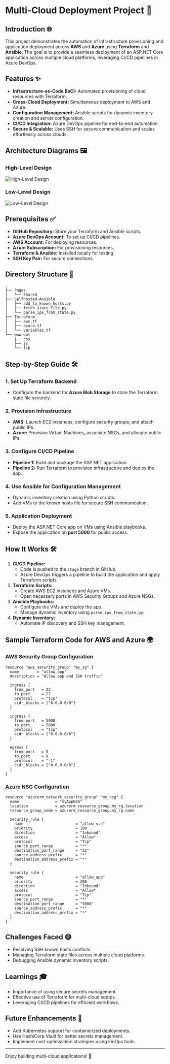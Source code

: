 # Multi-Cloud Deployment Project 🚀

## Introduction 🌐
This project demonstrates the automation of infrastructure provisioning and application deployment across **AWS** and **Azure** using **Terraform** and **Ansible**. The goal is to provide a seamless deployment of an ASP.NET Core application across multiple cloud platforms, leveraging CI/CD pipelines in Azure DevOps.

## Features ✨
- **Infrastructure-as-Code (IaC):** Automated provisioning of cloud resources with Terraform.
- **Cross-Cloud Deployment:** Simultaneous deployment to AWS and Azure.
- **Configuration Management:** Ansible scripts for dynamic inventory creation and server configuration.
- **CI/CD Integration:** Azure DevOps pipeline for end-to-end automation.
- **Secure & Scalable:** Uses SSH for secure communication and scales effortlessly across clouds.

## Architecture Diagrams 🖼️

### High-Level Design
![High-Level Design](https://via.placeholder.com/600x400.png?text=High-Level+Design+Diagram)

### Low-Level Design
![Low-Level Design](https://via.placeholder.com/600x400.png?text=Low-Level+Design+Diagram)

## Prerequisites ✅
- **GitHub Repository:** Store your Terraform and Ansible scripts.
- **Azure DevOps Account:** To set up CI/CD pipelines.
- **AWS Account:** For deploying resources.
- **Azure Subscription:** For provisioning resources.
- **Terraform & Ansible:** Installed locally for testing.
- **SSH Key Pair:** For secure connections.

## Directory Structure 📁
```
.
├── Pages
│   └── Shared
├── Selfhosted-Ansible
│   ├── add_to_known_hosts.py
│   ├── fetch_state_file.py
│   └── parse_ips_from_state.py
├── Terraform
│   ├── aws.tf
│   ├── azure.tf
│   └── variables.tf
└── wwwroot
    ├── css
    ├── js
    └── lib
```

## Step-by-Step Guide 🛠️

### 1. Set Up Terraform Backend
- Configure the backend for **Azure Blob Storage** to store the Terraform state file securely.

### 2. Provision Infrastructure
- **AWS:** Launch EC2 instances, configure security groups, and attach public IPs.
- **Azure:** Provision Virtual Machines, associate NSGs, and allocate public IPs.

### 3. Configure CI/CD Pipeline
- **Pipeline 1:** Build and package the ASP.NET application.
- **Pipeline 2:** Run Terraform to provision infrastructure and deploy the app.

### 4. Use Ansible for Configuration Management
- Dynamic inventory creation using Python scripts.
- Add VMs to the known hosts file for secure SSH communication.

### 5. Application Deployment
- Deploy the ASP.NET Core app on VMs using Ansible playbooks.
- Expose the application on **port 5000** for public access.

## How It Works 🛠️
1. **CI/CD Pipeline:**
   - Code is pushed to the `stage` branch in GitHub.
   - Azure DevOps triggers a pipeline to build the application and apply Terraform scripts.
2. **Terraform Scripts:**
   - Create AWS EC2 instances and Azure VMs.
   - Open necessary ports in AWS Security Groups and Azure NSGs.
3. **Ansible Playbooks:**
   - Configure the VMs and deploy the app.
   - Manage dynamic inventory using `parse_ips_from_state.py`.
4. **Dynamic Inventory:**
   - Automate IP discovery and SSH key management.

## Sample Terraform Code for AWS and Azure 🌍

### AWS Security Group Configuration
```hcl
resource "aws_security_group" "my_sg" {
  name        = "allow_app"
  description = "Allow app and SSH traffic"

  ingress {
    from_port   = 22
    to_port     = 22
    protocol    = "tcp"
    cidr_blocks = ["0.0.0.0/0"]
  }

  ingress {
    from_port   = 5000
    to_port     = 5000
    protocol    = "tcp"
    cidr_blocks = ["0.0.0.0/0"]
  }

  egress {
    from_port   = 0
    to_port     = 0
    protocol    = "-1"
    cidr_blocks = ["0.0.0.0/0"]
  }
}
```

### Azure NSG Configuration
```hcl
resource "azurerm_network_security_group" "my_nsg" {
  name                = "myAppNSG"
  location            = azurerm_resource_group.my_rg.location
  resource_group_name = azurerm_resource_group.my_rg.name

  security_rule {
    name                       = "allow_ssh"
    priority                   = 100
    direction                  = "Inbound"
    access                     = "Allow"
    protocol                   = "Tcp"
    source_port_range          = "*"
    destination_port_range     = "22"
    source_address_prefix      = "*"
    destination_address_prefix = "*"
  }

  security_rule {
    name                       = "allow_app"
    priority                   = 200
    direction                  = "Inbound"
    access                     = "Allow"
    protocol                   = "Tcp"
    source_port_range          = "*"
    destination_port_range     = "5000"
    source_address_prefix      = "*"
    destination_address_prefix = "*"
  }
}
```

## Challenges Faced 😅
- Resolving SSH known hosts conflicts.
- Managing Terraform state files across multiple cloud platforms.
- Debugging Ansible dynamic inventory scripts.

## Learnings 🎓
- Importance of using secure secrets management.
- Effective use of Terraform for multi-cloud setups.
- Leveraging CI/CD pipelines for efficient workflows.

## Future Enhancements 🚀
- Add Kubernetes support for containerized deployments.
- Use HashiCorp Vault for better secrets management.
- Implement cost-optimization strategies using FinOps tools.

---
Enjoy building multi-cloud applications! 🌟

